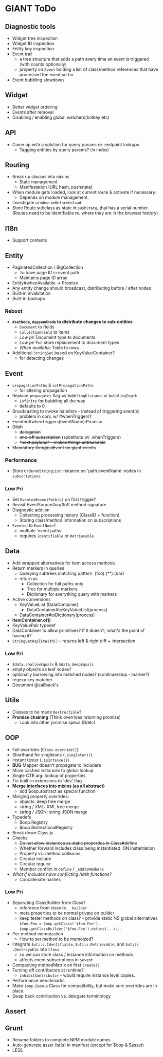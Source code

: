 GIANT ToDo
==========

Diagnostic tools
----------------

- Widget tree inspection
- Widget ID inspection
- Entity key inspection
- Event trail
    - a tree structure that adds a path every time an event is triggered 
    (with counts optionally)
    - property on `Event` holding a list of class/method references that have
     processed the event so far
- Event bubbling slowdown

Widget
------

- Better widget ordering
- Events after removal
- Disabling / enabling global watchers(hotkey etc)

API
----

- Come up with a solution for query params re. endpoint lookups
    - Tagging entities by query params? (in index)

Routing
-------

- Break up classes into mixins
    - State management
    - Manifestation (URL hash, pushstate)
- When module gets loaded, look at current route & activate if necessary.
    - Depends on module management.
- Investigate `window.onBeforeUnload`
- Store Route subclass as state in `pushState`, that has a serial number.
    (Routes need to be identifiable re. where they are in the browser history)

I18n
----

- Support contexts

Entity
------

- PaginatedCollection / BigCollection
    - To have page ID in event path
    - Maintains page ID array
- Entity#whenAvailable -> Promise
- Any entity change should broadcast, distributing before / after nodes
- Built-in invalidation
- Built-in backups

### Reboot

- **`#setNode`, `#appendNode` to distribute changes to sub-entities**
    - `Document` to fields
    - `CollectionField` to items
    - *Low pri* Document type to documents
    - *Low pri* Full store replacement to document types
    - *When available* Table to rows
- Additional `StringSet` based on KeyValueContainer?
    - for detecting changes

Event
-----

- `propagationPaths` & `setPropagationPaths`
    - for altering propagation
- Replace `propagates` flag w/ `bubblingDistance` or `bubblingDepth`
    - `Infinity` for bubbling all the way
    - defaults to 0
- Broadcasting to invoke handlers - instead of triggering event(s)
    - problem in conj. w/ #whenTriggers?
- Evented#whenTriggers(eventName):Promise
- ~~Ditch~~
    - ~~delegation~~
    - ~~one-off subscription~~ (substitute w/ .whenTriggers)
    - ~~"next payload" - makes things untraceable~~
- ~~Mandatory #originalEvent on giant events~~

### Performance

- Store `OrderedStringList` instance on 'path.eventName' nodes in 
`subscriptions`

### Low Pri

- Set `Evented#eventPath(s)` on first trigger?
- Revisit EventSource#on/#off method signature
- Diagnostic add-on
    - Collecting processing history (ClassID + function)
    - Storing class/method information on subscriptions
- `Evented` to `EventNode`?
    - multiple 'event paths'
    - requires `Identifiable` or `Retrievable`

Data
----

- Add wrapped alternatives for item access methods.
- Return markers in queries 
    - Querying subtrees matching pattern `(foo).(**).(bar)
    - return as
        - Collection for full paths only
        - Tree for multiple markers
        - Dictionary for everything query with markers
- Active conversions
    - KeyValueList (DataContainer)
        - DataContainer#toKeyValueList(process)
    - DataContainer#toDictionary(process)
- **ItemContainer.of()**
- KeyValuePair typedef
- DataContainer to allow primitives? If it doesn't, what's the point of 
having it?
- `StringSet#splitWith()` - returns left & right diff + intersection

### Low Pri

- `$data.shallowEquals` & `$data.deepEquals`
- empty objects as leaf nodes?
- optionally burrowing into matched nodes? (continue/stop - marker?)
- regexp key matcher
- Document @callback's

Utils
-----

- Classes to be made `Destructible`?
- **Promise chaining** (Think overrides returning promise)
    - Look into other promise specs (B/etc)

OOP
---

- Full overrides (`Class.override()`)
- Shorthand for singletons (`.singleton()`)
- Instant tester (`.isIntance()`)
- **BUG** Mapper doesn't propagate to includers
- Move cached instances to global lookup
- Single CTR arg: lookup of properties
- Tie built-in extensions to 'dev' flag
- **Merge interfaces into mixins (as all abstract)**
    - add $oop.abstract as special function
- Merging property overrides:
    - objects: deep tree merge
    - string / XML: XML tree merge
    - string / JSON: string JSON merge
- Typedefs
    - $oop.Registry
    - $oop.BidirectionalRegistry
- Break down Class.js
- Checks
    - ~~Do not allow instances as static properties in Class#define~~
    - Whether forward includes class being instantiated. ON instantiation
    - Property vs. method collisions
    - Circular include
    - Circular require
    - Member conflict in `define` / `_addToMembers`
- _What if includes have conflicting hash functions?_
    - Concatenate hashes

### Low Pri

- Separating ClassBuilder from Class?
    - reference from class to `__builder`
    - meta properties to be normal private on builder
    - keep tester methods on class? - provide static NS global alternatives
    `$foo.Foo = $oop.getClass('$foo.Foo');`
    `$oop.getClassBuilder('$foo.Foo').define(...)...`
- Per-method memoization
    - How to set method to be memoized?
- Integrate `$utils.Identifiable`, `$utils.Retrievable`, and `$utils
.Destroyable` into `Class`
    - so we can store class / instance information on methods
    - affects event subscriptions in `$event`
- Compacting methodMatrix on first `create()`
- Turning off contributors at runtime?
    - `inhibitContributor` - would require instance level copies.
- Performance benchmarks
- Make `$oop.Base` a Class for compatibility, but make sure overrides are in place
- Swap back contribution vs. delegate terminology

Assert
------

Grunt
-----

- Rename folders to complete NPM module names
- Auto-generate asset list(s) in manifest (except for $oop & $asset)
- LESS